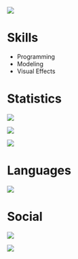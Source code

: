 ![](https://raw.githubusercontent.com/0zBug/0zBug/main/bug_spin_transparent.gif)

# Skills
- Programming
- Modeling
- Visual Effects

# Statistics
![](https://github-readme-stats.vercel.app/api?username=0zBug&show_icons=true&theme=dark&hide_border=true&title_color=FEFEFE&icon_color=55D24B&text_color=FEFEFE&bg_color=0,0E1117,0E1117)

![](https://github-readme-streak-stats.herokuapp.com?user=0zBug&theme=github-dark&hide_border=true)

![](https://github-readme-stats.vercel.app/api/top-langs/?username=0zBug&layout=compact&theme=dark&hide_border=true&title_color=FEFEFE&icon_color=55D24B&text_color=FEFEFE&bg_color=0,0E1117,0E1117)

# Languages
![](https://skillicons.dev/icons?i=lua,py,octave,cpp,html,css,js)

# Social
![](https://dcbadge.vercel.app/api/shield/699092961308180511?style=flat)

![](https://komarev.com/ghpvc/?username=0zBug&color=39D353)

